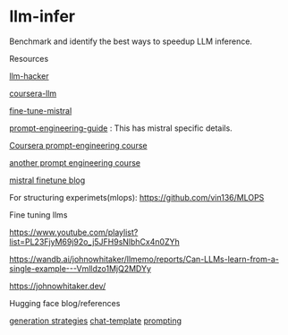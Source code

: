 # llm-infer
Benchmark and identify the best ways to speedup LLM inference.

Resources

[llm-hacker](https://github.com/fastai/lm-hackers/blob/main/lm-hackers.ipynb)

[coursera-llm](https://github.com/Ryota-Kawamura/Generative-AI-with-LLMs/tree/main)

[fine-tune-mistral](https://github.com/NielsRogge/Transformers-Tutorials/tree/master/Mistral)

[prompt-engineering-guide](https://www.promptingguide.ai/) : This has mistral specific details.

[Coursera prompt-engineering course](https://github.com/ksm26/chatGPT-Prompt-Engineering-for-Developers/tree/main)

[another prompt engineering course](https://github.com/mikeffendii/Building-Systems-with-the-ChatGPT-API)

[mistral finetune blog](https://medium.com/@parikshitsaikia1619/mistral-mastery-fine-tuning-fast-inference-guide-62e163198b06)


For structuring experimets(mlops): https://github.com/vin136/MLOPS

Fine tuning llms

https://www.youtube.com/playlist?list=PL23FjyM69j92o_j5JFH9sNlbhCx4n0ZYh

https://wandb.ai/johnowhitaker/llmemo/reports/Can-LLMs-learn-from-a-single-example---Vmlldzo1MjQ2MDYy

https://johnowhitaker.dev/

Hugging face blog/references

[generation strategies](https://huggingface.co/docs/transformers/en/generation_strategies)
[chat-template](https://huggingface.co/docs/transformers/en/chat_templating)
[prompting](https://huggingface.co/docs/transformers/en/tasks/prompting)


